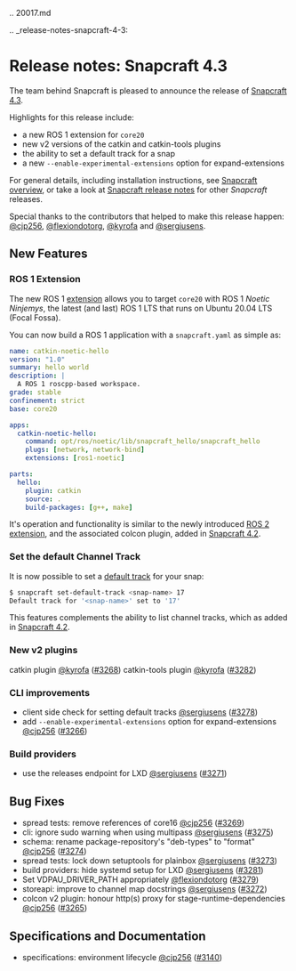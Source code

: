 .. 20017.md

.. _release-notes-snapcraft-4-3:

# Release notes: Snapcraft 4.3

The team behind Snapcraft is pleased to announce the release of [Snapcraft 4.3](https://github.com/snapcore/snapcraft/releases/tag/4.3).

Highlights for this release include:
* a new ROS 1 extension for `core20`
* new v2 versions of the catkin and catkin-tools plugins
* the ability to set a default track for a snap
* a new  `--enable-experimental-extensions` option for expand-extensions

For general details, including installation instructions, see [Snapcraft overview](https://forum.snapcraft.io/t/snapcraft-overview/8940), or take a look at [Snapcraft release notes](https://forum.snapcraft.io/t/snapcraft-release-notes/10721) for other  *Snapcraft*  releases.

Special thanks to the contributors that helped to make this release happen: [@cjp256](https://github.com/cjp256), [@flexiondotorg](https://github.com/flexiondotorg), [@kyrofa](https://github.com/kyrofa) and [@sergiusens](https://github.com/sergiusens).

## New Features

### ROS 1 Extension

The new ROS 1 [extension](/t/snapcraft-extensions/13486) allows you to target `core20` with ROS 1 _Noetic Ninjemys_, the latest (and last) ROS 1 LTS that runs on Ubuntu 20.04 LTS (Focal Fossa).

You can now build a ROS 1 application with a  `snapcraft.yaml`  as simple as:

```yaml
name: catkin-noetic-hello
version: "1.0"
summary: hello world
description: |
  A ROS 1 roscpp-based workspace.
grade: stable
confinement: strict
base: core20

apps:
  catkin-noetic-hello:
    command: opt/ros/noetic/lib/snapcraft_hello/snapcraft_hello
    plugs: [network, network-bind]
    extensions: [ros1-noetic]

parts:
  hello:
    plugin: catkin
    source: .
    build-packages: [g++, make]
```

It's operation and functionality is similar to the newly introduced [ROS 2 extension](/t/the-ros2-foxy-extension/19639), and the associated colcon plugin, added in [Snapcraft 4.2](/t/release-notes-snapcraft-4-2/19644).

### Set the default Channel Track

It is now possible to set a [default track](/t/using-tracks/6230) for your snap:

```bash
$ snapcraft set-default-track <snap-name> 17
Default track for '<snap-name>' set to '17'
```

This features complements the ability to list channel tracks, which as added in [Snapcraft 4.2](/t/release-notes-snapcraft-4-2/19644).

### New v2 plugins

catkin plugin [@kyrofa](https://github.com/kyrofa) ([#3268](https://github.com/snapcore/snapcraft/pull/3268))
catkin-tools plugin [@kyrofa](https://github.com/kyrofa) ([#3282](https://github.com/snapcore/snapcraft/pull/3282))

### CLI improvements

* client side check for setting default tracks [@sergiusens](https://github.com/sergiusens) ([#3278](https://github.com/snapcore/snapcraft/pull/3278))
* add `--enable-experimental-extensions` option for expand-extensions [@cjp256](https://github.com/cjp256) ([#3266](https://github.com/snapcore/snapcraft/pull/3266))

### Build providers

* use the releases endpoint for LXD [@sergiusens](https://github.com/sergiusens) ([#3271](https://github.com/snapcore/snapcraft/pull/3271))

## Bug Fixes

* spread tests: remove references of core16 [@cjp256](https://github.com/cjp256) ([#3269](https://github.com/snapcore/snapcraft/pull/3269))
* cli: ignore sudo warning when using multipass [@sergiusens](https://github.com/sergiusens) ([#3275](https://github.com/snapcore/snapcraft/pull/3275))
* schema: rename package-repository's "deb-types" to "format" [@cjp256](https://github.com/cjp256) ([#3274](https://github.com/snapcore/snapcraft/pull/3274))
* spread tests: lock down setuptools for plainbox [@sergiusens](https://github.com/sergiusens) ([#3273](https://github.com/snapcore/snapcraft/pull/3273))
* build providers: hide systemd setup for LXD [@sergiusens](https://github.com/sergiusens) ([#3281](https://github.com/snapcore/snapcraft/pull/3281))
* Set VDPAU_DRIVER_PATH appropriately [@flexiondotorg](https://github.com/flexiondotorg) ([#3279](https://github.com/snapcore/snapcraft/pull/3279))
* storeapi: improve to channel map docstrings [@sergiusens](https://github.com/sergiusens) ([#3272](https://github.com/snapcore/snapcraft/pull/3272))
* colcon v2 plugin: honour http(s) proxy for stage-runtime-dependencies [@cjp256](https://github.com/cjp256) ([#3265](https://github.com/snapcore/snapcraft/pull/3265))

## Specifications and Documentation

* specifications: environment lifecycle [@cjp256](https://github.com/cjp256) ([#3140](https://github.com/snapcore/snapcraft/pull/3140))